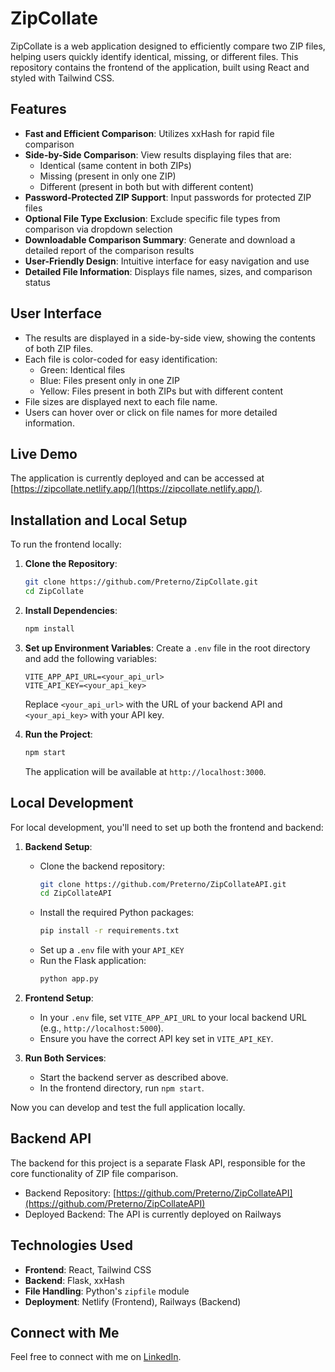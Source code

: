 # ZipCollate

ZipCollate is a web application designed to efficiently compare two ZIP files, helping users quickly identify identical, missing, or different files. This repository contains the frontend of the application, built using React and styled with Tailwind CSS.

## Features

- **Fast and Efficient Comparison**: Utilizes xxHash for rapid file comparison
- **Side-by-Side Comparison**: View results displaying files that are:
  - Identical (same content in both ZIPs)
  - Missing (present in only one ZIP)
  - Different (present in both but with different content)
- **Password-Protected ZIP Support**: Input passwords for protected ZIP files
- **Optional File Type Exclusion**: Exclude specific file types from comparison via dropdown selection
- **Downloadable Comparison Summary**: Generate and download a detailed report of the comparison results
- **User-Friendly Design**: Intuitive interface for easy navigation and use
- **Detailed File Information**: Displays file names, sizes, and comparison status

## User Interface

- The results are displayed in a side-by-side view, showing the contents of both ZIP files.
- Each file is color-coded for easy identification:
  - Green: Identical files
  - Blue: Files present only in one ZIP
  - Yellow: Files present in both ZIPs but with different content
- File sizes are displayed next to each file name.
- Users can hover over or click on file names for more detailed information.

## Live Demo

The application is currently deployed and can be accessed at [https://zipcollate.netlify.app/](https://zipcollate.netlify.app/).

## Installation and Local Setup

To run the frontend locally:

1. **Clone the Repository**:
   ```bash
   git clone https://github.com/Preterno/ZipCollate.git
   cd ZipCollate
   ```

2. **Install Dependencies**:
   ```bash
   npm install
   ```

3. **Set up Environment Variables**:
   Create a `.env` file in the root directory and add the following variables:
   ```
   VITE_APP_API_URL=<your_api_url>
   VITE_API_KEY=<your_api_key>
   ```
   Replace `<your_api_url>` with the URL of your backend API and `<your_api_key>` with your API key.

4. **Run the Project**:
   ```bash
   npm start
   ```
   The application will be available at `http://localhost:3000`.

## Local Development

For local development, you'll need to set up both the frontend and backend:

1. **Backend Setup**:
   - Clone the backend repository: 
     ```bash
     git clone https://github.com/Preterno/ZipCollateAPI.git
     cd ZipCollateAPI
     ```
   - Install the required Python packages:
     ```bash
     pip install -r requirements.txt
     ```
   - Set up a `.env` file with your `API_KEY`
   - Run the Flask application:
     ```bash
     python app.py
     ```

2. **Frontend Setup**:
   - In your `.env` file, set `VITE_APP_API_URL` to your local backend URL (e.g., `http://localhost:5000`).
   - Ensure you have the correct API key set in `VITE_API_KEY`.

3. **Run Both Services**:
   - Start the backend server as described above.
   - In the frontend directory, run `npm start`.

Now you can develop and test the full application locally.

## Backend API

The backend for this project is a separate Flask API, responsible for the core functionality of ZIP file comparison.

- Backend Repository: [https://github.com/Preterno/ZipCollateAPI](https://github.com/Preterno/ZipCollateAPI)
- Deployed Backend: The API is currently deployed on Railways

## Technologies Used

- **Frontend**: React, Tailwind CSS
- **Backend**: Flask, xxHash
- **File Handling**: Python's `zipfile` module
- **Deployment**: Netlify (Frontend), Railways (Backend)

## Connect with Me

Feel free to connect with me on [LinkedIn](https://www.linkedin.com/in/aslam8483).
